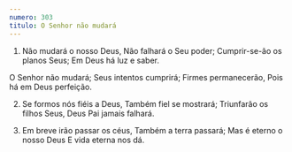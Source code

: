 ```yaml
---
numero: 303
titulo: O Senhor não mudará
---
```

1. Não mudará o nosso Deus,
Não falhará o Seu poder;
Cumprir-se-ão os planos Seus;
Em Deus há luz e saber.

O Senhor não mudará;
Seus intentos cumprirá;
Firmes permanecerão,
Pois há em Deus perfeição.

2. Se formos nós fiéis a Deus,
Também fiel se mostrará;
Triunfarão os filhos Seus,
Deus Pai jamais falhará.

3. Em breve irão passar os céus,
Também a terra passará;
Mas é eterno o nosso Deus
E vida eterna nos dá.
